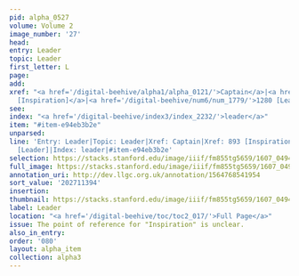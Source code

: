 ```yaml
---
pid: alpha_0527
volume: Volume 2
image_number: '27'
head:
entry: Leader
topic: Leader
first_letter: L
page:
add:
xref: "<a href='/digital-beehive/alpha1/alpha_0121/'>Captain</a>|<a href='/digital-beehive/num4/num_1158/'>893
  [Inspiration]</a>|<a href='/digital-beehive/num6/num_1779/'>1280 [Leader]</a>"
see:
index: "<a href='/digital-beehive/index3/index_2232/'>leader</a>"
item: "#item-e94eb3b2e"
unparsed:
line: 'Entry: Leader|Topic: Leader|Xref: Captain|Xref: 893 [Inspiration]|Xref: 1280
  [Leader]|Index: leader|#item-e94eb3b2e'
selection: https://stacks.stanford.edu/image/iiif/fm855tg5659/1607_0494/330,1394,3073,471/full/0/default.jpg
full_image: https://stacks.stanford.edu/image/iiif/fm855tg5659/1607_0494/full/full/0/default.jpg
annotation_uri: http://dev.llgc.org.uk/annotation/1564768541954
sort_value: '202711394'
insertion:
thumbnail: https://stacks.stanford.edu/image/iiif/fm855tg5659/1607_0494/330,1394,600,180/250,/0/default.jpg
label: Leader
location: "<a href='/digital-beehive/toc/toc2_017/'>Full Page</a>"
issue: The point of reference for "Inspiration" is unclear.
also_in_entry:
order: '080'
layout: alpha_item
collection: alpha3
---
```

